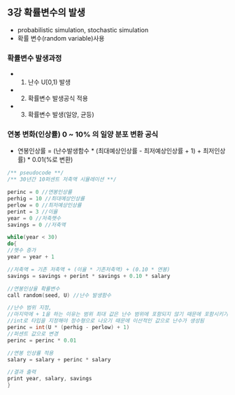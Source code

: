 
## 3강 확률변수의 발생
- probabilistic simulation, stochastic simulation
- 확률 변수(random variable)사용
### 확률변수 발생과정
- 1. 난수 U[0,1) 발생
- 2. 확률변수 발생공식 적용
- 3. 확률변수 발생(일양, 균등)

### 연봉 변화(인상률) 0 ~ 10% 의 일양 분포 변환 공식
- 연봉인상률 = (난수발생함수 * (최대예상인상률 - 최저예상인상률 + 1) + 최저인상률) * 0.01(%로 변환)
``` c++
/** pseudocode **/
/** 30년간 10퍼센트 저축액 시뮬레이션 **/ 

perinc = 0 //연봉인상률
perhig = 10 //최대예상인상률
perlow = 0 //최저예상인상률
perint = 3 //이율
year = 0 //저축햇수
savings = 0 //저축액

while(year < 30)
do{
//햇수 증가
year = year + 1 

//저축액 = 기존 저축액 + (이율 * 기존저축액) + (0.10 * 연봉)
savings = savings + perint * savings + 0.10 * salary

//연봉인상율 확률변수
call random(seed, U) //난수 발생함수

//난수 범위 지정, 
//마지막에 + 1을 하는 이유는 범위 최대 값은 난수 범위에 포함되지 않기 때문에 포함시키기 위해서 1을 더해줌
//int로 타입을 지정해야 정수형으로 나오기 때문에 이산적인 값으로 난수가 생성됨
perinc = int(U * (perhig - perlow) + 1)
//퍼센트 값으로 변경
perinc = perinc * 0.01

//연봉 인상률 적용
salary = salary + perinc * salary

//결과 출력
print year, salary, savings
}
```
